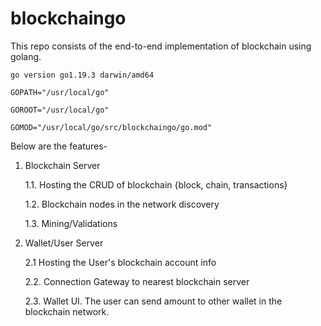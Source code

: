 # blockchaingo
This repo consists of the end-to-end implementation of blockchain using golang.


`go version go1.19.3 darwin/amd64`

`GOPATH="/usr/local/go"` 

`GOROOT="/usr/local/go"`

`GOMOD="/usr/local/go/src/blockchaingo/go.mod"`

Below are the features-
1. Blockchain Server 

     1.1. Hosting the CRUD of blockchain {block, chain, transactions}

     1.2. Blockchain nodes in the network discovery

     1.3. Mining/Validations

     
2. Wallet/User Server

    2.1 Hosting the User's blockchain account info

    2.2. Connection Gateway to nearest blockchain server

    2.3. Wallet UI. The user can send amount to other wallet in the blockchain network.


 



